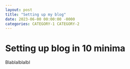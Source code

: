 ```yaml
---
layout: post
title: "Setting up my blog"
date: 2023-06-00 00:00:00 -0000
categories: CATEGORY-1 CATEGORY-2
---
```


# Setting up blog in 10 minima

Blablalblalbl
